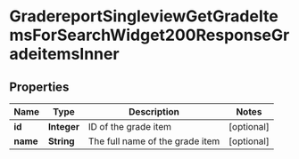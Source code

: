 

# GradereportSingleviewGetGradeItemsForSearchWidget200ResponseGradeitemsInner


## Properties

| Name | Type | Description | Notes |
|------------ | ------------- | ------------- | -------------|
|**id** | **Integer** | ID of the grade item |  [optional] |
|**name** | **String** | The full name of the grade item |  [optional] |



